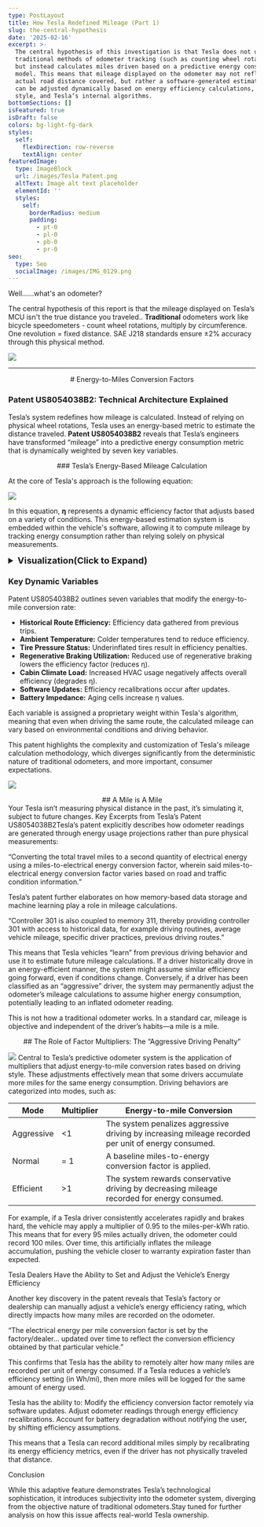 ```yaml
---
type: PostLayout
title: How Tesla Redefined Mileage (Part 1)
slug: the-central-hypothesis
date: '2025-02-16'
excerpt: >-
  The central hypothesis of this investigation is that Tesla does not use
  traditional methods of odometer tracking (such as counting wheel rotations)
  but instead calculates miles driven based on a predictive energy consumption
  model. This means that mileage displayed on the odometer may not reflect the
  actual road distance covered, but rather a software-generated estimation that
  can be adjusted dynamically based on energy efficiency calculations, driving
  style, and Tesla’s internal algorithms.
bottomSections: []
isFeatured: true
isDraft: false
colors: bg-light-fg-dark
styles:
  self:
    flexDirection: row-reverse
    textAlign: center
featuredImage:
  type: ImageBlock
  url: /images/Tesla Patent.png
  altText: Image alt text placeholder
  elementId: ''
  styles:
    self:
      borderRadius: medium
      padding:
        - pt-0
        - pl-0
        - pb-0
        - pr-0
seo:
  type: Seo
  socialImage: /images/IMG_0129.png
---
```

Well......what's an odometer?

The central hypothesis of this report is that the mileage displayed on Tesla’s MCU isn't the true distance you traveled.. **Traditional** odometers work like bicycle speedometers - count wheel rotations, multiply by circumference. One revolution = fixed distance. SAE J218 standards ensure ±2% accuracy through this physical method.

![](/images/IMG_1270.jpeg)

***

<div style="text-align: center"># Energy-to-Miles Conversion Factors</div>

### Patent US8054038B2: Technical Architecture Explained

Tesla’s system redefines how mileage is calculated. Instead of relying on physical wheel rotations, Tesla uses an energy-based metric to estimate the distance traveled. **Patent US8054038B2** reveals that Tesla’s engineers have transformed “mileage” into a predictive energy consumption metric that is dynamically weighted by seven key variables.

<div style="text-align: center">### Tesla’s Energy-Based Mileage Calculation</div>

At the core of Tesla's approach is the following equation:

![](/images/Energy%20converion%20miles%20fact.png)

In this equation, **η** represents a dynamic efficiency factor that adjusts based on a variety of conditions. This energy-based estimation system is embedded within the vehicle's software, allowing it to compute mileage by tracking energy consumption rather than relying solely on physical measurements.

<details>
  <summary style="cursor: pointer; font-size: 18px; font-weight: bold;">Visualization(Click to Expand)</summary>

<div style="margin: 20px auto; text-align: center;">
  <svg viewBox="0 0 500 700" style="width: 100%; max-width: 500px; height: auto; background: #fff; border: 1px solid #ddd; border-radius: 10px; box-shadow: 0 4px 12px rgba(0,0,0,0.1);">
    <defs>
      <marker id="arrowhead2" markerWidth="10" markerHeight="7" refX="10" refY="3.5" orient="auto">
        <polygon points="0 0, 10 3.5, 0 7" fill="#2c3e50" />
      </marker>
      <linearGradient id="gradA2" x1="0" y1="0" x2="1" y2="0">
        <stop offset="0%" stop-color="#f093fb"/>
        <stop offset="100%" stop-color="#f5576c"/>
      </linearGradient>
      <linearGradient id="gradB2" x1="0" y1="0" x2="1" y2="0">
        <stop offset="0%" stop-color="#5ee7df"/>
        <stop offset="100%" stop-color="#b490ca"/>
      </linearGradient>
      <linearGradient id="gradC2" x1="0" y1="0" x2="1" y2="0">
        <stop offset="0%" stop-color="#a1c4fd"/>
        <stop offset="100%" stop-color="#c2e9fb"/>
      </linearGradient>
    </defs>

```
<!-- Energy Consumed -->
<rect x="150" y="30" width="200" height="50" fill="url(#gradA2)" stroke="#d81b60" stroke-width="2" rx="10"/>
<text x="250" y="60" text-anchor="middle" fill="#fff" font-size="14" font-weight="bold">Energy Consumed (kWh)</text>

<!-- Arrow -->
<line x1="250" y1="80" x2="250" y2="120" stroke="#2c3e50" stroke-width="2" marker-end="url(#arrowhead2)"/>

<!-- Equation -->
<rect x="100" y="120" width="300" height="50" fill="url(#gradB2)" stroke="#8e24aa" stroke-width="2" rx="10"/>
<text x="250" y="150" text-anchor="middle" fill="#fff" font-size="14" font-weight="bold">Mileage = Energy / (BaseEff. × η)</text>

<!-- Arrow -->
<line x1="250" y1="170" x2="250" y2="210" stroke="#2c3e50" stroke-width="2" marker-end="url(#arrowhead2)"/>

<!-- Odometer Miles -->
<rect x="150" y="210" width="200" height="50" fill="url(#gradC2)" stroke="#039be5" stroke-width="2" rx="10"/>
<text x="250" y="240" text-anchor="middle" fill="#fff" font-size="14" font-weight="bold">Odometer Miles</text>

<!-- Arrow -->
<line x1="250" y1="260" x2="250" y2="300" stroke="#2c3e50" stroke-width="2" marker-end="url(#arrowhead2)"/>

<!-- Dynamic Efficiency Factor -->
<rect x="100" y="300" width="300" height="50" fill="#ffcc80" stroke="#fb8c00" stroke-width="2" rx="10"/>
<text x="250" y="330" text-anchor="middle" fill="#fff" font-size="14" font-weight="bold">Dynamic Efficiency Factor (η)</text>

<!-- Arrow -->
<line x1="250" y1="350" x2="250" y2="390" stroke="#2c3e50" stroke-width="2" marker-end="url(#arrowhead2)"/>

<!-- Dynamic Factors List -->
<rect x="50" y="390" width="400" height="250" fill="#e0e0e0" stroke="#757575" stroke-width="2" rx="10"/>
<text x="250" y="420" text-anchor="middle" fill="#424242" font-size="14" font-weight="bold">Dynamic Factors</text>
<text x="250" y="450" text-anchor="middle" fill="#424242" font-size="12">• Historical Route Efficiency</text>
<text x="250" y="470" text-anchor="middle" fill="#424242" font-size="12">• Ambient Temperature</text>
<text x="250" y="490" text-anchor="middle" fill="#424242" font-size="12">• Tire Pressure Status</text>
<text x="250" y="510" text-anchor="middle" fill="#424242" font-size="12">• Regenerative Braking Utilization</text>
<text x="250" y="530" text-anchor="middle" fill="#424242" font-size="12">• Cabin Climate Load</text>
<text x="250" y="550" text-anchor="middle" fill="#424242" font-size="12">• Software Updates</text>
<text x="250" y="570" text-anchor="middle" fill="#424242" font-size="12">• Battery Impedance</text>
```

  </svg>
</div>

</details>

### Key Dynamic Variables

Patent US8054038B2 outlines seven variables that modify the energy-to-mile conversion rate:

*   **Historical Route Efficiency:** Efficiency data gathered from previous trips.
*   **Ambient Temperature:** Colder temperatures tend to reduce efficiency.
*   **Tire Pressure Status:** Underinflated tires result in efficiency penalties.
*   **Regenerative Braking Utilization:** Reduced use of regenerative braking lowers the efficiency factor (reduces η).
*   **Cabin Climate Load:** Increased HVAC usage negatively affects overall efficiency (degrades η).
*   **Software Updates:** Efficiency recalibrations occur after updates.
*   **Battery Impedance:** Aging cells increase η values.

Each variable is assigned a proprietary weight within Tesla's algorithm, meaning that even when driving the same route, the calculated mileage can vary based on environmental conditions and driving behavior.

This patent highlights the complexity and customization of Tesla's mileage calculation methodology, which diverges significantly from the deterministic nature of traditional odometers, and more important, consumer expectations.

![](/images/IMG_1247.png)

<div style="text-align: center">## A Mile is A Mile</div>

<div style="text-align: left">Your Tesla isn’t measuring physical distance in the past, it’s simulating it, subject to future changes.
Key Excerpts from Tesla’s Patent US8054038B2Tesla’s patent explicitly describes how odometer readings are generated through energy usage projections rather than pure physical measurements:</div>

“Converting the total travel miles to a second quantity of electrical energy using a miles-to-electrical energy conversion factor, wherein said miles-to-electrical energy conversion factor varies based on road and traffic condition information.”

Tesla’s patent further elaborates on how memory-based data storage and machine learning play a role in mileage calculations.

“Controller 301 is also coupled to memory 311, thereby providing controller 301 with access to historical data, for example driving routines, average vehicle mileage, specific driver practices, previous driving routes.”

This means that Tesla vehicles “learn” from previous driving behavior and use it to estimate future mileage calculations. If a driver historically drove in an energy-efficient manner, the system might assume similar efficiency going forward, even if conditions change. Conversely, if a driver has been classified as an “aggressive” driver, the system may permanently adjust the odometer’s mileage calculations to assume higher energy consumption, potentially leading to an inflated odometer reading.

This is not how a traditional odometer works. In a standard car, mileage is objective and independent of the driver’s habits—a mile is a mile.

<div style="text-align: center">## The Role of Factor Multipliers: The “Aggressive Driving Penalty”</div>

![](/images/IMG_1271.jpeg)
Central to Tesla’s predictive odometer system is the application of multipliers that adjust energy-to-mile conversion rates based on driving style. These adjustments effectively mean that some drivers accumulate more miles for the same energy consumption. Driving behaviors are categorized into modes, such as:

| Mode       | Multiplier | Energy-to-mile Conversion                                                                           |
| ---------- | ---------- | --------------------------------------------------------------------------------------------------- |
| Aggressive | <1         | The system penalizes aggressive driving by increasing mileage recorded per unit of energy consumed. |
| Normal     | = 1        | A baseline miles-to-energy conversion factor is applied.                                            |
| Efficient  | >1         | The system rewards conservative driving by decreasing mileage recorded for energy consumed.         |

For example, if a Tesla driver consistently accelerates rapidly and brakes hard, the vehicle may apply a multiplier of 0.95 to the miles-per-kWh ratio. This means that for every 95 miles actually driven, the odometer could record 100 miles. Over time, this artificially inflates the mileage accumulation, pushing the vehicle closer to warranty expiration faster than expected.

Tesla Dealers Have the Ability to Set and Adjust the Vehicle’s Energy Efficiency

Another key discovery in the patent reveals that Tesla’s factory or dealership can manually adjust a vehicle’s energy efficiency rating, which directly impacts how many miles are recorded on the odometer.

“The electrical energy per mile conversion factor is set by the factory/dealer… updated over time to reflect the conversion efficiency obtained by that particular vehicle.”

This confirms that Tesla has the ability to remotely alter how many miles are recorded per unit of energy consumed. If a Tesla reduces a vehicle’s efficiency setting (in Wh/mi), then more miles will be logged for the same amount of energy used.

Tesla has the ability to: Modify the efficiency conversion factor remotely via software updates. Adjust odometer readings through energy efficiency recalibrations. Account for battery degradation without notifying the user, by shifting efficiency assumptions.

This means that a Tesla can record additional miles simply by recalibrating its energy efficiency metrics, even if the driver has not physically traveled that distance.

Conclusion

While this adaptive feature demonstrates Tesla’s technological sophistication, it introduces subjectivity into the odometer system, diverging from the objective nature of traditional odometers.Stay tuned for further analysis on how this issue affects real-world Tesla ownership.

```
```
